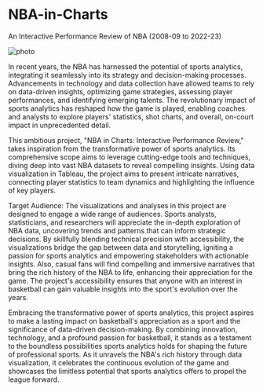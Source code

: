 # NBA-in-Charts
An Interactive Performance Review of NBA (2008-09 to 2022-23)

![photo](https://assets.turbologo.com/blog/en/2019/10/19084930/NBA-logo-illustration-958x575.jpg)

In recent years, the NBA has harnessed the potential of sports analytics, integrating it seamlessly into its strategy and decision-making processes. Advancements in technology and data collection have allowed teams to rely on data-driven insights, optimizing game strategies, assessing player performances, and identifying emerging talents. The revolutionary impact of sports analytics has reshaped how the game is played, enabling coaches and analysts to explore players' statistics, shot charts, and overall, on-court
impact in unprecedented detail.

This ambitious project, "NBA in Charts: Interactive Performance Review," takes inspiration from the transformative power of sports analytics. Its comprehensive scope aims to leverage cutting-edge tools and techniques, diving deep into vast NBA datasets to reveal compelling insights. Using data visualization in Tableau, the project aims to present intricate narratives, connecting player statistics to team dynamics and highlighting the influence of key players.

Target Audience: The visualizations and analyses in this project are designed to engage a wide range of audiences. Sports analysts, statisticians, and researchers will appreciate the in-depth exploration of NBA data, uncovering trends and patterns that can inform strategic decisions. By skillfully blending technical precision with accessibility, the visualizations bridge the gap between data and storytelling, igniting a passion for sports analytics and empowering stakeholders with actionable insights. Also, casual fans will find compelling and immersive narratives that bring the rich history of the NBA to life, enhancing their appreciation for the game. The project's accessibility ensures that anyone with an interest in basketball can gain valuable insights into the sport's evolution over the years.

Embracing the transformative power of sports analytics, this project aspires to make a lasting impact on basketball's appreciation as a sport and the significance of data-driven decision-making. By combining innovation, technology, and a profound passion for basketball, it stands as a testament to the boundless possibilities sports analytics holds for shaping the future of professional sports. As it unravels the NBA's rich history through data visualization, it celebrates the continuous evolution of the game and showcases the limitless potential that sports analytics offers to propel the league forward.
